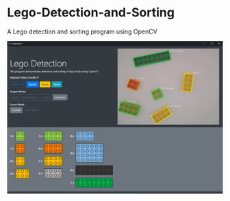 # Lego-Detection-and-Sorting
A Lego detection and sorting program using OpenCV

![](https://github.com/reuben-thomas/Lego-Detection-and-Sorting/blob/main/screenshots/detection.png)
